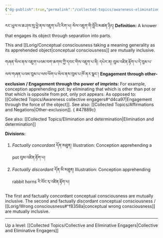 ```yaml
---
{"dg-publish":true,"permalink":"/collected-topics/awareness-eliminative-engagers/"}
---
```


རང་ཡུལ་ལ་ཆ་ཤས་སུ་ཕྱེ་ནས་འཇུག་པའི་རིག་པ། སེལ་འཇུག་གི་བློའི་མཚན་ཉིད།
**Definition:** A knower that engages its object through separation into parts.

This and [[Lorig/Conceptual consciousness taking a meaning generality as its apprehended object\|conceptual consciousness]] are mutually inclusive.

གཞན་སེལ་ནས་འཇུག་པའམ་བག་ཆགས་ཀྱི་དབང་གིས་འཇུག་པ་ནི།
དཔེར་ན། བུམ་འཛིན་རྟོག་པ་དེ་བུམ་པ་ལས་གཞན་པའམ་བུམ་པ་ལས་ལོག་པ་སེལ་ནས་བུམ་པ་ཁོ་ནར་སྣང་།
**Engagement through other-exclusion / Engagement through the power of imprints:** For example, conception apprehending pot: by eliminating that which is other than pot or that which is opposite from pot, only pot appears.
As opposed to: [[Collected Topics/Awareness collective engagers#^d4ca97\|Engagement through the force of the object]].
See also: [[Collected Topics/Affirmations and Negations\|Other-exclusion]].
{ #47889c}

See also: [[Collected Topics/Elimination and determination\|Elimination and determination]]

**Divisions:**
1. *Factually concordant* དོན་མཐུན།
   Illustration: Conception apprehending a pot བུམ་འཛིན་རྟོག་པ།
2. *Factually discordant* དོན་མི་མཐུན།
   Illustration: Conception apprehending rabbit horns རི་བོང་རྭ་འཛིན་རྟོག་པ།

The first and factually concordant conceptual consciousness are mutually inclusive.
The second and factually discordant conceptual consciousness / [[Lorig/Wrong consciousness#^f8358a\|conceptual wrong consciousness]] are mutually inclusive.

---
Up a level: [[Collected Topics/Collective and Eliminative Engagers\|Collective and Eliminative Engagers]]